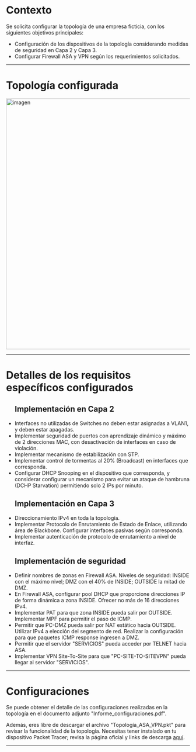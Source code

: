 <h1>Contexto</h1>

<p>
Se solicita configurar la topología de una empresa ficticia, con los siguientes objetivos principales:
  <ul>
    <li>Configuración de los dispositivos de la topología considerando medidas de seguridad en Capa 2 y Capa 3.</li>
    <li>Configurar Firewall ASA y VPN según los requerimientos solicitados.</li>
  </ul>
</p>

---

<h1>Topología configurada</h1>

<img width="689" height="686" alt="imagen" src="https://github.com/user-attachments/assets/c8fe285d-b70f-4a48-974d-a707c74582d7" />

---

<h1>Detalles de los requisitos específicos configurados</h1>
<p>
  <ul>
  <h2>Implementación en Capa 2</h2>
    <li>Interfaces no utilizadas de Switches no deben estar asignadas a VLAN1, y deben estar apagadas.</li>
    <li>Implementar seguridad de puertos con aprendizaje dinámico y máximo de 2 direcciones MAC, con desactivación de interfaces en caso de violación.</li>
    <li>Implementar mecanismo de estabilización con STP.</li>
    <li>Implementar control de tormentas al 20% (Broadcast) en interfaces que corresponda.</li>
    <li>Configurar DHCP Snooping en el dispositivo que corresponda, y considerar configurar un mecanismo para evitar un ataque de hambruna (DCHP Starvation) permitiendo solo 2 IPs por minuto.</li>
  </ul>

  <ul>
  <h2>Implementación en Capa 3</h2>
    <li>Direccionamiento IPv4 en toda la topología.</li>
    <li>Implementar Protocolo de Enrutamiento de Estado de Enlace, utilizando área de Blackbone. Configurar interfaces pasivas según corresponda.</li>
    <li>Implementar autenticación de protocolo de enrutamiento a nivel de interfaz.</li>
  </ul>

  <ul>
  <h2>Implementación de seguridad</h2>
    <li>Definir nombres de zonas en Firewall ASA. Niveles de seguridad: INSIDE con el máximo nivel; DMZ con el 40% de INSIDE; OUTSIDE la mitad de DMZ.</li>
    <li>En Firewall ASA, configurar pool DHCP que proporcione direcciones IP de forma dinámica a zona INSIDE. Ofrecer no más de 16 direcciones IPv4.</li>
    <li>Implementar PAT para que zona INSIDE pueda salir por OUTSIDE. Implementar MPF para permitir el paso de ICMP.</li>
    <li>Permitir que PC-DMZ pueda salir por NAT estático hacia OUTSIDE. Utilizar IPv4 a elección del segmento de red. Realizar la configuración para que paquetes ICMP response ingresen a DMZ.</li>
    <li>Permitir que el servidor "SERVICIOS" pueda acceder por TELNET hacia ASA.</li>
    <li>Implementar VPN Site-To-Site para que "PC-SITE-TO-SITEVPN" pueda llegar al servidor "SERVICIOS".</li>
  </ul>
</p>

---

<h1>Configuraciones</h1>

<p>
Se puede obtener el detalle de las configuraciones realizadas en la topología en el documento adjunto "Informe_configuraciones.pdf". 

Además, eres libre de descargar el archivo "Topología_ASA_VPN.pkt" para revisar la funcionalidad de la topología. Necesitas tener instalado en tu dispositivo Packet Tracer; revisa la página oficial y links de descarga <a href="https://www.netacad.com/es/cisco-packet-tracer">aquí</a>.
</p>

---
